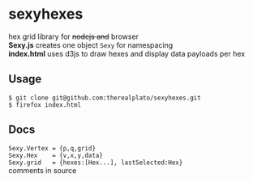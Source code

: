 sexyhexes
=========
hex grid library for ~~nodejs and~~ browser  
**Sexy.js** creates one object `Sexy` for namespacing  
**index.html** uses d3js to draw hexes and display data payloads per hex  

## Usage
`$ git clone git@github.com:therealplato/sexyhexes.git`  
`$ firefox index.html`

## Docs
`Sexy.Vertex = {p,q,grid}`  
`Sexy.Hex    = {v,x,y,data}`  
`Sexy.grid   = {hexes:[Hex...], lastSelected:Hex}`  
comments in source  
